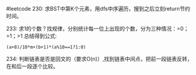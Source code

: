 #leetcode
230: 求BST中第K个元素，用dfs中序遍历，搜到之后立刻return节约时间。

233: 求1的个数？找规律，分别统计每一位上出现的个数，分为三种情况：=0；=1；>1 总结得到公式:

    (a+8)/10*m+(b+1)*(a%10==1?1:0)
    
234: 判断链表是否是回文的（要求O(n)）,找到链表中间点，把前一段链表反转，在和后一段逐个比较。
